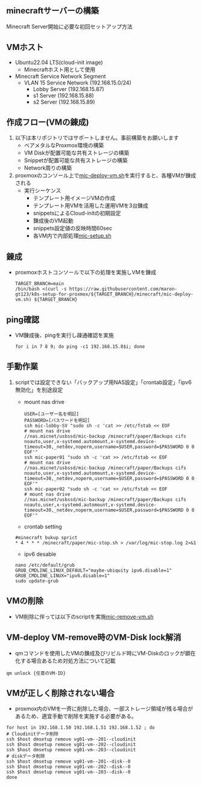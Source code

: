 ##  minecraftサーバーの構築
Minecraft Server開始に必要な初回セットアップ方法

## VMホスト<br>
+ Ubuntu22.04 LTS(cloud-init image)<br>
  + Minecraftホスト用として使用<br>
+ Minecraft Service Network Segment<br>
  + VLAN 15 Service Network (192.168.15.0/24)<br>
    + Lobby Server (192.168.15.87)<br>
    + s1 Server (192.168.15.88)<br>
    + s2 Server (192.168.15.89)<br>

## 作成フロー(VMの錬成)<br>
1. 以下は本リポジトリではサポートしません。事前構築をお願いします<br>
    + ベアメタルなProxmox環境の構築
    + VM Diskが配置可能な共有ストレージの構築
    + Snippetが配置可能な共有ストレージの構築
    + Network周りの構築
2. proxmoxのコンソール上で[mic-deploy-vm.sh](https://github.com/maron-gt123/k8s-setup-for-proxmox/blob/main/minecraft/mic-deploy-vm.sh)を実行すると、各種VMが錬成される<br>
    + 実行シーケンス
      + テンプレート用イメージVMの作成
      + テンプレート用VMを活用した運用VMを3台錬成 
      + snippetsによるCloud-initの初期設定
      + 錬成後のVM起動
      + snippets設定値の反映時間60sec
      + 各VM内で内部処理[mic-setup.sh](https://github.com/maron-gt123/k8s-setup-for-proxmox/blob/main/minecraft/minecraft-setup.sh)
      
## 錬成
* proxmoxホストコンソールで以下の処理を実施しVMを錬成

      TARGET_BRANCH=main
      /bin/bash <(curl -s https://raw.githubusercontent.com/maron-gt123/k8s-setup-for-proxmox/${TARGET_BRANCH}/minecraft/mic-deploy-vm.sh) ${TARGET_BRANCH}

##  ping確認
+ VM錬成後、pingを実行し疎通確認を実施

      for i in 7 8 9; do ping -c1 192.168.15.8$i; done 
                  
##  手動作業<br>
1. scriptでは設定できない「バックアップ用NAS設定」「crontab設定」「ipv6無効化」を別途設定
    + mount nas drive
       
          USER=[ユーザー名を明記]
          PASSWORD=[パスワードを明記]
          ssh mic-lobby-SV "sudo sh -c 'cat >> /etc/fstab << EOF
          # mount nas drive
          //nas.micnet/usbssd/mic-backup /minecraft/paper/Backups cifs noauto,user,x-systemd.automount,x-systemd.device-timeout=30,_netdev,noperm,username=$USER,password=$PASSWORD 0 0
          EOF'"
          ssh mic-paper01 "sudo sh -c 'cat >> /etc/fstab << EOF
          # mount nas drive
          //nas.micnet/usbssd/mic-backup /minecraft/paper/Backups cifs noauto,user,x-systemd.automount,x-systemd.device-timeout=30,_netdev,noperm,username=$USER,password=$PASSWORD 0 0
          EOF'"     
          ssh mic-paper02 "sudo sh -c 'cat >> /etc/fstab << EOF
          # mount nas drive
          //nas.micnet/usbssd/mic-backup /minecraft/paper/Backups cifs noauto,user,x-systemd.automount,x-systemd.device-timeout=30,_netdev,noperm,username=$USER,password=$PASSWORD 0 0
          EOF'"
     
    + crontab setting
     ```
     #minecraft bukup sprict
     * 4 * * * /minecraft/paper/mic-stop.sh > /var/log/mic-stop.log 2>&1
     ```
    + ipv6 desable
     ```
    nano /etc/default/grub
    GRUB_CMDLINE_LINUX_DEFAULT="maybe-ubiquity ipv6.disable=1"
    GRUB_CMDLINE_LINUX="ipv6.disable=1"
    sudo update-grub
     ```
## VMの削除
+ VM削除に伴っては以下のscriptを実施[mic-remove-vm.sh](https://github.com/maron-gt123/proxmox-in-create/blob/main/minecraft/mic-remove-vm.sh)

## VM-deploy VM-remove時のVM-Disk lock解消
  + qmコマンドを使用したVMの錬成及びリビルド時にVM-Diskのロックが顕在化する場合あるため対処方法について記載<br>
  ```
  qm unlock {任意のVM-ID}
  ```

## VMが正しく削除されない場合
  + proxmox内のVMを一斉に削除した場合、一部ストレージ領域が残る場合があるため、適宜手動で削除を実施する必要がある。
  ```
  for host in 192.168.1.50 192.168.1.51 192.168.1.52 ; do
  # Cloudinitデータ削除
  ssh $host dmsetup remove vg01-vm--201--cloudinit
  ssh $host dmsetup remove vg01-vm--202--cloudinit
  ssh $host dmsetup remove vg01-vm--203--cloudinit
  # diskデータ削除
  ssh $host dmsetup remove vg01-vm--201--disk--0
  ssh $host dmsetup remove vg01-vm--202--disk--0
  ssh $host dmsetup remove vg01-vm--203--disk--0
  done
  ```
